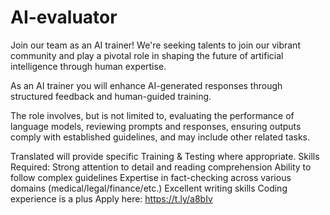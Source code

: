 # AI-evaluator
Join our team as an AI trainer!
We're seeking talents to join our vibrant community and play a pivotal role in shaping the future of artificial intelligence through human expertise. 

As an AI trainer you will enhance AI-generated responses through structured feedback and human-guided training.

The role involves, but is not limited to, evaluating the performance of language models, reviewing prompts and responses, ensuring outputs comply with established guidelines, and may include other related tasks. 

Translated will provide specific Training & Testing where appropriate.
Skills Required:
Strong attention to detail and reading comprehension
Ability to follow complex guidelines
Expertise in fact-checking across various domains (medical/legal/finance/etc.)
Excellent writing skills
Coding experience is a plus
Apply here: https://t.ly/a8bIv
